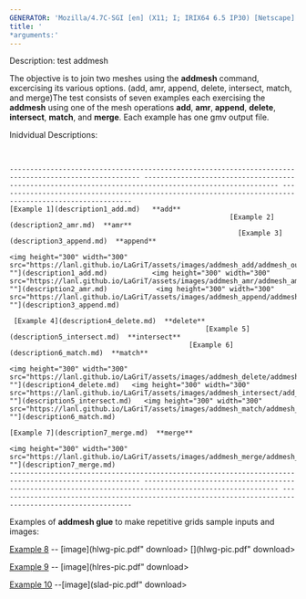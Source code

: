 ```yaml
---
GENERATOR: 'Mozilla/4.7C-SGI [en] (X11; I; IRIX64 6.5 IP30) [Netscape]'
title: '
*arguments:'
---
```


 Description: test addmesh

  The objective is to join two meshes using the **addmesh** command,
  excercising its various options. (add, amr, append, delete,
  intersect, match, and merge)The test consists of seven examples each
  exercising the **addmesh** using one of the mesh operations **add**,
  **amr**, **append**, **delete**, **intersect**, **match**, and
  **merge**. Each example has one gmv output file.
 
  Inidvidual Descriptions:

   
 
    ------------------------------------------------------------------------------------------------------ ------------------------------------------------------------------------------------------------------- -------------------------------------------------------------------------------------------------------
    [Example 1](description1_add.md)   **add**
                                                          [Example 2](description2_amr.md)  **amr**
                                                            [Example 3](description3_append.md)  **append**

    <img height="300" width="300" src="https://lanl.github.io/LaGriT/assets/images/addmesh_add/addmesh_out2_tn.gif">"" ""](description1_add.md)           <img height="300" width="300" src="https://lanl.github.io/LaGriT/assets/images/addmesh_amr/addmesh_amr4_tn.gif">"" ""](description2_amr.md)            <img height="300" width="300" src="https://lanl.github.io/LaGriT/assets/images/addmesh_append/addmesh_append3_tn.gif">"" ""](description3_append.md)
 
     [Example 4](description4_delete.md)  **delete**
                                                    [Example 5](description5_intersect.md)  **intersect**
                                                [Example 6](description6_match.md)  **match**

    <img height="300" width="300" src="https://lanl.github.io/LaGriT/assets/images/addmesh_delete/addmesh_delete_tn.gif">"" ""](description4_delete.md)   <img height="300" width="300" src="https://lanl.github.io/LaGriT/assets/images/addmesh_intersect/add_inter_tn.gif">"" ""](description5_intersect.md)   <img height="300" width="300" src="https://lanl.github.io/LaGriT/assets/images/addmesh_match/addmesh_mesh3_tn.gif">"" ""](description6_match.md)
 
    [Example 7](description7_merge.md)  **merge**
                                                                                                                                                               
    <img height="300" width="300" src="https://lanl.github.io/LaGriT/assets/images/addmesh_merge/addmesh_mesh3_tn.gif">"" ""](description7_merge.md)                                                                                                              
    ------------------------------------------------------------------------------------------------------ ------------------------------------------------------------------------------------------------------- -------------------------------------------------------------------------------------------------------
 
  Examples of **addmesh glue** to make repetitive grids sample inputs
  and images:
 
  [Example 8](hlwg.lgc) -- [image](hlwg-pic.pdf" download> </a>[](hlwg-pic.pdf" download> </a>
 
  [Example 9](hlres.lgc) -- [image](hlres-pic.pdf" download> </a>[](slad.lgc)
 
  [Example 10](slad.lgc) --[image](slad-pic.pdf" download> </a>
